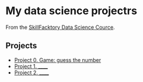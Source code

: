 # My data science projectrs
From the [SkillFacktory Data Science Cource](https://github.com/Tzume/Tzume_DS).

## Projects

* [Project 0. Game: guess the number]()
* [Project 1. ____](__)
* [Project 2. ____](__)
